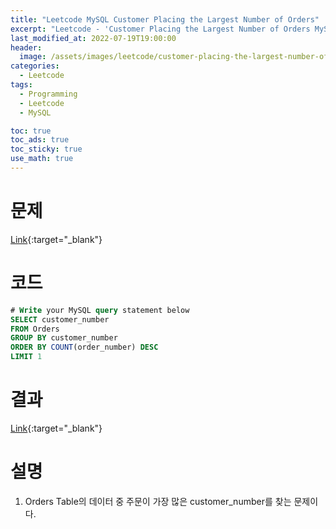```yaml
---
title: "Leetcode MySQL Customer Placing the Largest Number of Orders"
excerpt: "Leetcode - 'Customer Placing the Largest Number of Orders MySQL 풀이"
last_modified_at: 2022-07-19T19:00:00
header:
  image: /assets/images/leetcode/customer-placing-the-largest-number-of-orders.png
categories:
  - Leetcode
tags:
  - Programming
  - Leetcode
  - MySQL

toc: true
toc_ads: true
toc_sticky: true
use_math: true
---
```

# 문제
[Link](https://leetcode.com/problems/customer-placing-the-largest-number-of-orders/){:target="_blank"}

# 코드
```sql
# Write your MySQL query statement below
SELECT customer_number
FROM Orders
GROUP BY customer_number
ORDER BY COUNT(order_number) DESC
LIMIT 1
```

# 결과
[Link](https://leetcode.com/submissions/detail/751021132/){:target="_blank"}

# 설명
1. Orders Table의 데이터 중 주문이 가장 많은 customer_number를 찾는 문제이다.
